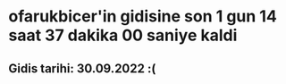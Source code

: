 # ofarukbicer'in gidisine son 1 gun 14 saat 37 dakika 00 saniye kaldi

## Gidis tarihi: 30.09.2022 :(